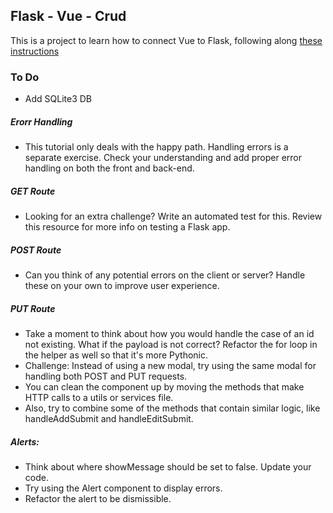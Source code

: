 ## Flask - Vue - Crud

This is a project to learn how to connect Vue to Flask, following along [these instructions](https://testdriven.io/blog/developing-a-single-page-app-with-flask-and-vuejs/)


### To Do

- Add SQLite3 DB

##### Erorr Handling
- This tutorial only deals with the happy path. Handling errors is a separate exercise. Check your understanding and add proper error handling on both the front and back-end.

##### GET Route
- Looking for an extra challenge? Write an automated test for this. Review this resource for more info on testing a Flask app.

##### POST Route
- Can you think of any potential errors on the client or server? Handle these on your own to improve user experience.

##### PUT Route
- Take a moment to think about how you would handle the case of an id not existing. What if the payload is not correct? Refactor the for loop in the helper as well so that it's more Pythonic.
- Challenge: Instead of using a new modal, try using the same modal for handling both POST and PUT requests.
- You can clean the component up by moving the methods that make HTTP calls to a utils or services file.
- Also, try to combine some of the methods that contain similar logic, like handleAddSubmit and handleEditSubmit.

##### Alerts:
- Think about where showMessage should be set to false. Update your code.
- Try using the Alert component to display errors.
- Refactor the alert to be dismissible.